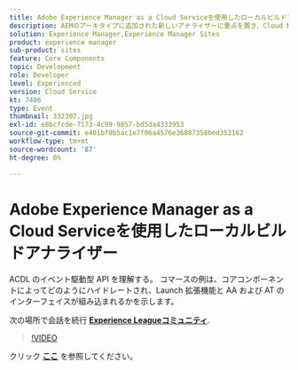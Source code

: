 ```yaml
---
title: Adobe Experience Manager as a Cloud Serviceを使用したローカルビルドアナライザー
description: AEMのアーキタイプに追加された新しいアナライザーに重点を置き、Cloud Manager のデプロイメントパイプライン内で実行されるローカルでの検証を再現できます。
solution: Experience Manager,Experience Manager Sites
product: experience manager
sub-product: sites
feature: Core Components
topic: Development
role: Developer
level: Experienced
version: Cloud Service
kt: 7406
type: Event
thumbnail: 332307.jpg
exl-id: e8bcfcde-7173-4c99-9857-bd5da4333953
source-git-commit: e401bf0b5ac1e7f06a4576e36887358bed352162
workflow-type: tm+mt
source-wordcount: '87'
ht-degree: 0%

---
```


# Adobe Experience Manager as a Cloud Serviceを使用したローカルビルドアナライザー

ACDL のイベント駆動型 API を理解する。 コマースの例は、コアコンポーネントによってどのようにハイドレートされ、Launch 拡張機能と AA および AT のインターフェイスが組み込まれるかを示します。

次の場所で会話を続行 **[Experience Leagueコミュニティ](https://adobe.ly/36Yd3v6)**.

>[!VIDEO](https://video.tv.adobe.com/v/332307/?quality=12&learn=on&hidetitle=true)

クリック **[ここ](/help/adobe-developers-live/assets/local-build-analyzers-aemcs.pdf)** を参照してください。
